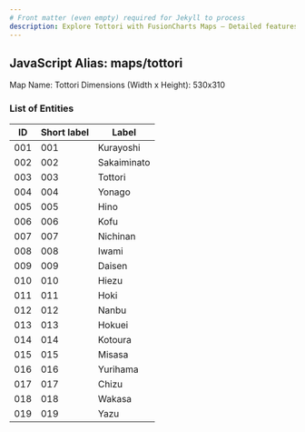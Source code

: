 ```yaml
---
# Front matter (even empty) required for Jekyll to process
description: Explore Tottori with FusionCharts Maps – Detailed features for seamless integration. Try now & enhance your data visualization today! 
---
```


## JavaScript Alias: maps/tottori

Map Name: Tottori
Dimensions (Width x Height): 530x310





### List of Entities

ID | Short label | Label
---|---|---|
001|001|Kurayoshi
002|002|Sakaiminato
003|003|Tottori
004|004|Yonago
005|005|Hino
006|006|Kofu
007|007|Nichinan
008|008|Iwami
009|009|Daisen
010|010|Hiezu
011|011|Hoki
012|012|Nanbu
013|013|Hokuei
014|014|Kotoura
015|015|Misasa
016|016|Yurihama
017|017|Chizu
018|018|Wakasa
019|019|Yazu